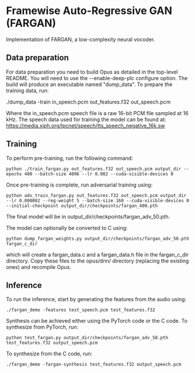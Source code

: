 # Framewise Auto-Regressive GAN (FARGAN)

Implementation of FARGAN, a low-complexity neural vocoder.

## Data preparation

For data preparation you need to build Opus as detailed in the top-level README.
You will need to use the --enable-deep-plc configure option.
The build will produce an executable named "dump_data".
To prepare the training data, run:

./dump_data -train in_speech.pcm out_features.f32 out_speech.pcm

Where the in_speech.pcm speech file is a raw 16-bit PCM file sampled at 16 kHz.
The speech data used for training the model can be found at:
https://media.xiph.org/lpcnet/speech/tts_speech_negative_16k.sw

## Training

To perform pre-training, run the following command:
```
python ./train_fargan.py out_features.f32 out_speech.pcm output_dir --epochs 400 --batch-size 4096 --lr 0.002 --cuda-visible-devices 0
```
Once pre-training is complete, run adversarial training using:
```
python adv_train_fargan.py out_features.f32 out_speech.pcm output_dir --lr 0.000002 --reg-weight 5 --batch-size 160 --cuda-visible-devices 0 --initial-checkpoint output_dir/checkpoints/fargan_400.pth
```
The final model will be in output_dir/checkpoints/fargan_adv_50.pth.

The model can optionally be converted to C using:
```
python dump_fargan_weights.py output_dir/checkpoints/fargan_adv_50.pth fargan_c_dir
```
which will create a fargan_data.c and a fargan_data.h file in the fargan_c_dir directory.
Copy these files to the opus/dnn/ directory (replacing the existing ones) and recompile Opus.

## Inference

To run the inference, start by generating the features from the audio using:
```
./fargan_demo -features test_speech.pcm test_features.f32
```
Synthesis can be achieved either using the PyTorch code or the C code.
To synthesize from PyTorch, run:
```
python test_fargan.py output_dir/checkpoints/fargan_adv_50.pth test_features.f32 output_speech.pcm
```
To synthesize from the C code, run:
```
./fargan_demo -fargan-synthesis test_features.f32 output_speech.pcm
```
